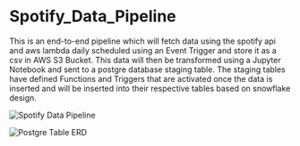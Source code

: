 # Spotify_Data_Pipeline
This is an end-to-end pipeline which will fetch data using the spotify api and aws lambda daily scheduled using an Event Trigger and store it as a csv in AWS S3 Bucket. This data will then be transformed using a Jupyter Notebook and sent to a postgre database staging table. The staging tables have defined Functions and Triggers that are activated once the data is inserted and will be inserted into their respective tables based on snowflake design.

![Spotify Data Pipeline](https://github.com/user-attachments/assets/b4ed2571-e162-41ce-816f-a06614257084)

![Postgre Table ERD](https://github.com/user-attachments/assets/ceda1c7e-5be4-4908-a162-7ae33768c310)
